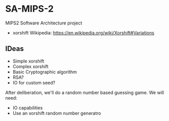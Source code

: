 # SA-MIPS-2
MIPS2 Software Architecture project

- xorshift Wikipedia: https://en.wikipedia.org/wiki/Xorshift#Variations

## IDeas

- Simple xorshift
- Complex xorshift
- Basic Cryptographic algorithm
- RSA?
- IO for custom seed?

After deliberation, we'll do a random number based guessing game.
We will need:
- IO capabilities
- Use an xorshift random number generatro
